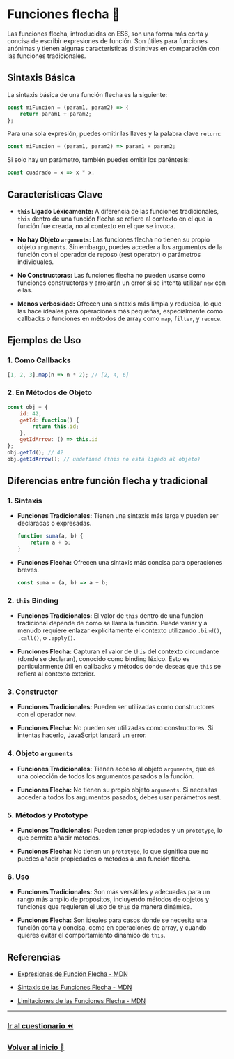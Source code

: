 # Funciones flecha 🚀

Las funciones flecha, introducidas en ES6, son una forma más corta y concisa de escribir expresiones de función. Son útiles para funciones anónimas y tienen algunas características distintivas en comparación con las funciones tradicionales.

## Sintaxis Básica

La sintaxis básica de una función flecha es la siguiente:

```javascript
const miFuncion = (param1, param2) => {
    return param1 + param2;
};
```

Para una sola expresión, puedes omitir las llaves y la palabra clave `return`:

```javascript
const miFuncion = (param1, param2) => param1 + param2;
```

Si solo hay un parámetro, también puedes omitir los paréntesis:

```javascript
const cuadrado = x => x * x;
```

## Características Clave

- **`this` Ligado Léxicamente:** A diferencia de las funciones tradicionales, `this` dentro de una función flecha se refiere al contexto en el que la función fue creada, no al contexto en el que se invoca.

- **No hay Objeto `arguments`:** Las funciones flecha no tienen su propio objeto `arguments`. Sin embargo, puedes acceder a los argumentos de la función con el operador de reposo (rest operator) o parámetros individuales.

- **No Constructoras:** Las funciones flecha no pueden usarse como funciones constructoras y arrojarán un error si se intenta utilizar `new` con ellas.

- **Menos verbosidad:** Ofrecen una sintaxis más limpia y reducida, lo que las hace ideales para operaciones más pequeñas, especialmente como callbacks o funciones en métodos de array como `map`, `filter`, y `reduce`.

## Ejemplos de Uso

### 1. Como Callbacks

```javascript
[1, 2, 3].map(n => n * 2); // [2, 4, 6]
```

### 2. En Métodos de Objeto

```javascript
const obj = {
    id: 42,
    getId: function() {
        return this.id;
    },
    getIdArrow: () => this.id
};
obj.getId(); // 42
obj.getIdArrow(); // undefined (this no está ligado al objeto)
```

## Diferencias entre función flecha y tradicional

### 1. **Sintaxis**

- **Funciones Tradicionales:**
  Tienen una sintaxis más larga y pueden ser declaradas o expresadas.
  ```javascript
  function suma(a, b) {
      return a + b;
  }
  ```

- **Funciones Flecha:**
  Ofrecen una sintaxis más concisa para operaciones breves.
  ```javascript
  const suma = (a, b) => a + b;
  ```

### 2. **`this` Binding**

- **Funciones Tradicionales:**
  El valor de `this` dentro de una función tradicional depende de cómo se llama la función. Puede variar y a menudo requiere enlazar explícitamente el contexto utilizando `.bind()`, `.call()`, o `.apply()`.

- **Funciones Flecha:**
  Capturan el valor de `this` del contexto circundante (donde se declaran), conocido como binding léxico. Esto es particularmente útil en callbacks y métodos donde deseas que `this` se refiera al contexto exterior.

### 3. **Constructor**

- **Funciones Tradicionales:**
  Pueden ser utilizadas como constructores con el operador `new`.

- **Funciones Flecha:**
  No pueden ser utilizadas como constructores. Si intentas hacerlo, JavaScript lanzará un error.

### 4. **Objeto `arguments`**

- **Funciones Tradicionales:**
  Tienen acceso al objeto `arguments`, que es una colección de todos los argumentos pasados a la función.

- **Funciones Flecha:**
  No tienen su propio objeto `arguments`. Si necesitas acceder a todos los argumentos pasados, debes usar parámetros rest.

### 5. **Métodos y Prototype**

- **Funciones Tradicionales:**
  Pueden tener propiedades y un `prototype`, lo que permite añadir métodos.

- **Funciones Flecha:**
  No tienen un `prototype`, lo que significa que no puedes añadir propiedades o métodos a una función flecha.

### 6. **Uso**

- **Funciones Tradicionales:**
  Son más versátiles y adecuadas para un rango más amplio de propósitos, incluyendo métodos de objetos y funciones que requieren el uso de `this` de manera dinámica.

- **Funciones Flecha:**
  Son ideales para casos donde se necesita una función corta y concisa, como en operaciones de array, y cuando quieres evitar el comportamiento dinámico de `this`.

## Referencias

- [Expresiones de Función Flecha - MDN](https://developer.mozilla.org/en-US/docs/Web/JavaScript/Reference/Functions/Arrow_functions)

- [Sintaxis de las Funciones Flecha - MDN](https://developer.mozilla.org/en-US/docs/Web/JavaScript/Reference/Functions/Arrow_functions#Syntax)

- [Limitaciones de las Funciones Flecha - MDN](https://developer.mozilla.org/en-US/docs/Web/JavaScript/Reference/Functions/Arrow_functions#No_separate_this)

---

### [Ir al cuestionario ⏪](../../cuestionarios/05-funciones/funciones_flecha.md)

### [Volver al inicio 🏡 ](../../readme.md)

